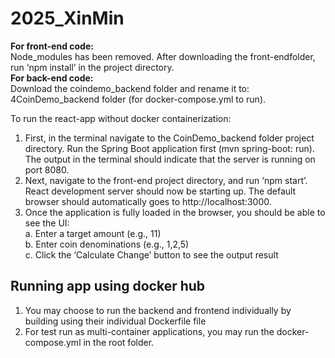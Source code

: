 # 2025_XinMin
**For front-end code:**\
Node_modules has been removed. After downloading the front-endfolder, run ‘npm install’ in the project directory.\
**For back-end code:**\
Download the coindemo_backend folder and rename it to: 4CoinDemo_backend folder (for docker-compose.yml to run).

To run the react-app without docker containerization:
1)	First, in the terminal navigate to the CoinDemo_backend folder project directory. Run the Spring Boot application first (mvn spring-boot: run). The output in the terminal should indicate that the server is running on port 8080.
2)	Next, navigate to the front-end project directory, and run ‘npm start’. React development server should now be starting up. The default browser should automatically goes to http://localhost:3000.
3)	Once the application is fully loaded in the browser, you should be able to see the UI:\
 a.	Enter a target amount (e.g., 11)\
 b.	Enter coin denominations (e.g., 1,2,5)\
 c.	Click the ‘Calculate Change’ button to see the output result

## Running app using docker hub
1) You may choose to run the backend and frontend individually by building using their individual Dockerfile file
2) For test run as multi-container applications, you may run the docker-compose.yml in the root folder.
